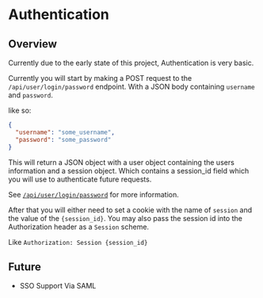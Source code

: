 # Authentication

## Overview

Currently due to the early state of this project, Authentication is very basic.

Currently you will start by making a POST request to the
`/api/user/login/password​` endpoint. With a JSON body containing
`username` and `password`.

like so:

```json
{
  "username": "some_username",
  "password": "some_password"
}
```

This will return a JSON object with a user object containing the users information and a session object. Which contains a session_id field which you will use to authenticate future requests.

See [`/api/user/login/password`](https://cs-25-303.wyatt-herkamp.dev/scalar#tag/user/POST/api/user/login/password) for more information.

After that you will either need to set a cookie with the name of `session` and the value of the `{session_id}`. You may also pass the session id into the Authorization header as a `Session` scheme.

Like `Authorization: Session {session_id}`

## Future
- SSO Support Via SAML